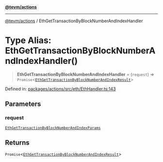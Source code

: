 [**@tevm/actions**](../README.md)

***

[@tevm/actions](../globals.md) / EthGetTransactionByBlockNumberAndIndexHandler

# Type Alias: EthGetTransactionByBlockNumberAndIndexHandler()

> **EthGetTransactionByBlockNumberAndIndexHandler** = (`request`) => `Promise`\<[`EthGetTransactionByBlockNumberAndIndexResult`](EthGetTransactionByBlockNumberAndIndexResult.md)\>

Defined in: [packages/actions/src/eth/EthHandler.ts:143](https://github.com/evmts/tevm-monorepo/blob/main/packages/actions/src/eth/EthHandler.ts#L143)

## Parameters

### request

[`EthGetTransactionByBlockNumberAndIndexParams`](EthGetTransactionByBlockNumberAndIndexParams.md)

## Returns

`Promise`\<[`EthGetTransactionByBlockNumberAndIndexResult`](EthGetTransactionByBlockNumberAndIndexResult.md)\>
